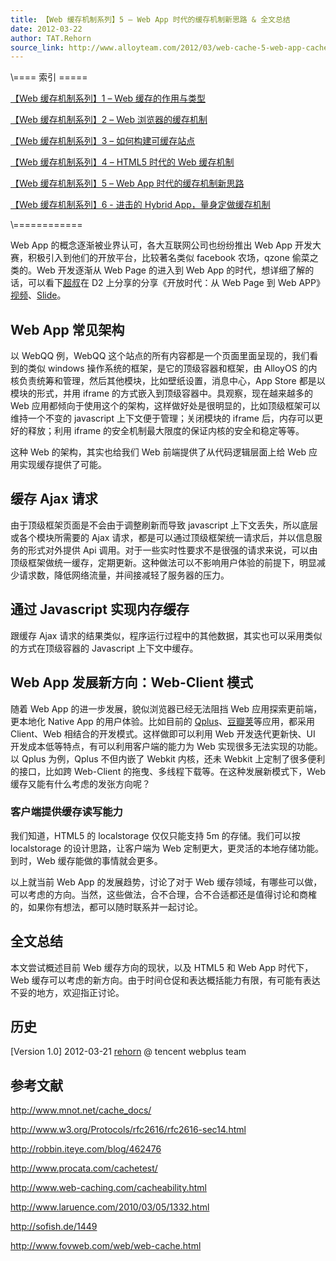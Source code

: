 ```yaml
---
title: 【Web 缓存机制系列】5 – Web App 时代的缓存机制新思路 & 全文总结
date: 2012-03-22
author: TAT.Rehorn
source_link: http://www.alloyteam.com/2012/03/web-cache-5-web-app-cache/
---
```


<!-- {% raw %} - for jekyll -->

\\==== 索引 =====

[【Web 缓存机制系列】1 – Web 缓存的作用与类型](http://alloyteam.com/2012/03/web-cache-1-web-cache-overview/)

[【Web 缓存机制系列】2 – Web 浏览器的缓存机制](http://alloyteam.com/2012/03/web-cache-2-browser-cache/) 

[【Web 缓存机制系列】3 – 如何构建可缓存站点](http://alloyteam.com/2012/03/web-cache-3-how-to-build-cacheable-website/)

[【Web 缓存机制系列】4 – HTML5 时代的 Web 缓存机制](http://alloyteam.com/2012/03/web-cache-4-html5-web-cache/)

[【Web 缓存机制系列】5 – Web App 时代的缓存机制新思路](http://alloyteam.com/2012/03/web-cache-5-web-app-cache/)

[【Web 缓存机制系列】6 - 进击的 Hybrid App，量身定做缓存机制](http://www.alloyteam.com/2013/12/web-cache-6-hybrid-app-tailored-cache/)

\\============

Web App 的概念逐渐被业界认可，各大互联网公司也纷纷推出 Web App 开发大赛，积极引入到他们的开放平台，比较著名类似 facebook 农场，qzone 偷菜之类的。Web 开发逐渐从 Web Page 的进入到 Web App 的时代，想详细了解的话，可以看下[超叔](http://blog.lifeclaw.com/)在 D2 上分享的分享《开放时代：从 Web Page 到 Web APP》[视频](http://v.youku.com/v_show/id_XMjg2NTA2Mjg4.html)、[Slide](http://www.slideshare.net/taobaoued/web-pageweb-app)。

## Web App 常见架构

以 WebQQ 例，WebQQ 这个站点的所有内容都是一个页面里面呈现的，我们看到的类似 windows 操作系统的框架，是它的顶级容器和框架，由 AlloyOS 的内核负责统筹和管理，然后其他模块，比如壁纸设置，消息中心，App Store 都是以模块的形式，并用 iframe 的方式嵌入到顶级容器中。具观察，现在越来越多的 Web 应用都倾向于使用这个的架构，这样做好处是很明显的，比如顶级框架可以维持一个不变的 javascript 上下文便于管理；关闭模块的 iframe 后，内存可以更好的释放；利用 iframe 的安全机制最大限度的保证内核的安全和稳定等等。

这种 Web 的架构，其实也给我们 Web 前端提供了从代码逻辑层面上给 Web 应用实现缓存提供了可能。

## 缓存 Ajax 请求

由于顶级框架页面是不会由于调整刷新而导致 javascript 上下文丢失，所以底层或各个模块所需要的 Ajax 请求，都是可以通过顶级框架统一请求后，并以信息服务的形式对外提供 Api 调用。对于一些实时性要求不是很强的请求来说，可以由顶级框架做统一缓存，定期更新。这种做法可以不影响用户体验的前提下，明显减少请求数，降低网络流量，并间接减轻了服务器的压力。

## 通过 Javascript 实现内存缓存

跟缓存 Ajax 请求的结果类似，程序运行过程中的其他数据，其实也可以采用类似的方式在顶级容器的 Javascript 上下文中缓存。

## Web App 发展新方向：Web-Client 模式

随着 Web App 的进一步发展，貌似浏览器已经无法阻挡 Web 应用探索更前端，更本地化 Native App 的用户体验。比如目前的 [Qplus](http://www.qplus.com/)、[豆瓣荚](http://www.liqucn.com/l/37087.shtml)等应用，都采用 Client、Web 相结合的开发模式。这样做即可以利用 Web 开发迭代更新快、UI 开发成本低等特点，有可以利用客户端的能力为 Web 实现很多无法实现的功能。以 Qplus 为例，Qplus 不但内嵌了 Webkit 内核，还未 Webkit 上定制了很多便利的接口，比如跨 Web-Client 的拖曳、多线程下载等。在这种发展新模式下，Web 缓存又能有什么考虑的发张方向呢？

### 客户端提供缓存读写能力

我们知道，HTML5 的 localstorage 仅仅只能支持 5m 的存储。我们可以按 localstorage 的设计思路，让客户端为 Web 定制更大，更灵活的本地存储功能。到时，Web 缓存能做的事情就会更多。

以上就当前 Web App 的发展趋势，讨论了对于 Web 缓存领域，有哪些可以做，可以考虑的方向。当然，这些做法，合不合理，合不合适都还是值得讨论和商榷的，如果你有想法，都可以随时联系并一起讨论。

## 全文总结

本文尝试概述目前 Web 缓存方向的现状，以及 HTML5 和 Web App 时代下，Web 缓存可以考虑的新方向。由于时间仓促和表达概括能力有限，有可能有表达不妥的地方，欢迎指正讨论。

## 历史

\[Version 1.0] 2012-03-21 [rehorn](http://weibo.com/u/1721747240) @ tencent webplus team

## 参考文献

<http://www.mnot.net/cache_docs/> 

<http://www.w3.org/Protocols/rfc2616/rfc2616-sec14.html> 

<http://robbin.iteye.com/blog/462476>

<http://www.procata.com/cachetest/>

<http://www.web-caching.com/cacheability.html>

<http://www.laruence.com/2010/03/05/1332.html>

<http://sofish.de/1449>

<http://www.fovweb.com/web/web-cache.html>

<!-- {% endraw %} - for jekyll -->